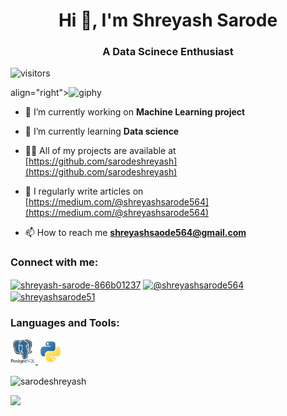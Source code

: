 <h1 align="center">Hi 👋, I'm Shreyash Sarode</h1>
<h3 align="center">A Data Scinece Enthusiast</h3>

![visitors](https://visitor-badge.glitch.me/badge?page_id=page.id)

align="right">![giphy](https://user-images.githubusercontent.com/114014034/217726225-6e54d3a8-14c7-4585-98dc-41fcd53b52a1.gif)

- 🔭 I’m currently working on **Machine Learning project**

- 🌱 I’m currently learning **Data science**

- 👨‍💻 All of my projects are available at [https://github.com/sarodeshreyash](https://github.com/sarodeshreyash)

- 📝 I regularly write articles on [https://medium.com/@shreyashsarode564](https://medium.com/@shreyashsarode564)

- 📫 How to reach me **shreyashsaode564@gmail.com**

<h3 align="left">Connect with me:</h3>
<p align="left">
<a href="https://linkedin.com/in/shreyash-sarode-866b01237" target="blank"><img align="center" src="https://raw.githubusercontent.com/rahuldkjain/github-profile-readme-generator/master/src/images/icons/Social/linked-in-alt.svg" alt="shreyash-sarode-866b01237" height="30" width="40" /></a>
<a href="https://medium.com/@shreyashsarode564" target="blank"><img align="center" src="https://raw.githubusercontent.com/rahuldkjain/github-profile-readme-generator/master/src/images/icons/Social/medium.svg" alt="@shreyashsarode564" height="30" width="40" /></a>
<a href="https://www.hackerrank.com/shreyashsarode51" target="blank"><img align="center" src="https://raw.githubusercontent.com/rahuldkjain/github-profile-readme-generator/master/src/images/icons/Social/hackerrank.svg" alt="shreyashsarode51" height="30" width="40" /></a>
</p>

<h3 align="left">Languages and Tools:</h3>
<p align="left"> <a href="https://www.postgresql.org" target="_blank" rel="noreferrer"> <img src="https://raw.githubusercontent.com/devicons/devicon/master/icons/postgresql/postgresql-original-wordmark.svg" alt="postgresql" width="40" height="40"/> </a> <a href="https://www.python.org" target="_blank" rel="noreferrer"> <img src="https://raw.githubusercontent.com/devicons/devicon/master/icons/python/python-original.svg" alt="python" width="40" height="40"/> </a> </p>

<p><img align="center" src="https://github-readme-stats.vercel.app/api/top-langs?username=sarodeshreyash&show_icons=true&locale=en&layout=compact" alt="sarodeshreyash" /></p>
<img height="180em" src="https://github-readme-stats.vercel.app/api?username=sarodeshreyash&show_icons=true&hide_border=true&&count_private=true&include_all_commits=true" />
